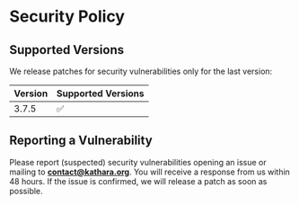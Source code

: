 # Security Policy

## Supported Versions

We release patches for security vulnerabilities only for the last version:

| Version | Supported Versions |
|---------|--------------------|
| 3.7.5   | :white_check_mark: |

## Reporting a Vulnerability

Please report (suspected) security vulnerabilities opening an issue or mailing to
**[contact@kathara.org](mailto:contact@kathara.org)**. You will receive a response from
us within 48 hours. If the issue is confirmed, we will release a patch as soon
as possible.
